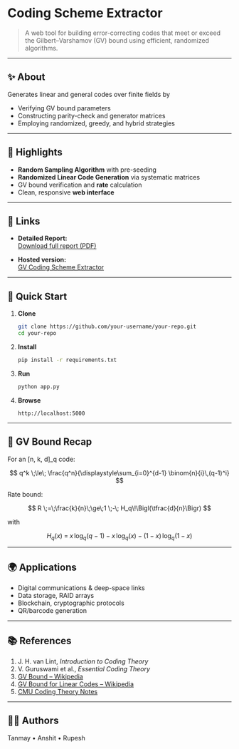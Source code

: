 # Coding Scheme Extractor

> A web tool for building error-correcting codes that meet or exceed the Gilbert–Varshamov (GV) bound using efficient, randomized algorithms.

---

## ✨ About  
Generates linear and general codes over finite fields by  
- Verifying GV bound parameters  
- Constructing parity-check and generator matrices  
- Employing randomized, greedy, and hybrid strategies  


---

## 🔑 Highlights  
- **Random Sampling Algorithm** with pre-seeding  
- **Randomized Linear Code Generation** via systematic matrices  
- GV bound verification and **rate** calculation  
- Clean, responsive **web interface**  

---

## 🔗 Links

- **Detailed Report:**  
  <a href="https://drive.google.com/file/d/1TryO1o4dM53dLRD3mnTjXH7J70Ja5lIt/view" target="_blank" rel="noopener noreferrer">
    Download full report (PDF)
  </a>

- **Hosted version:**  
  <a href="https://gvcodingschemeextractor.pythonanywhere.com" target="_blank" rel="noopener noreferrer">
    GV Coding Scheme Extractor
  </a>


---

## 🚀 Quick Start

1. **Clone**  
   ```bash
   git clone https://github.com/your-username/your-repo.git
   cd your-repo
   ```
2. **Install**  
   ```bash
   pip install -r requirements.txt
   ```
3. **Run**  
   ```bash
   python app.py
   ```  
4. **Browse** 
   ```Visit
   http://localhost:5000
   ```

---

## 📖 GV Bound Recap  
For an \[n, k, d\]\_q code:

$$
q^k \;\le\; \frac{q^n}{\displaystyle\sum_{i=0}^{d-1} \binom{n}{i}\,(q-1)^i}
$$

Rate bound:

$$
R \;=\;\frac{k}{n}\;\ge\;1 \;-\; H_q\!\Bigl(\tfrac{d}{n}\Bigr)
$$

with

$$
H_q(x)
\;=\;
x\,\log_q(q-1)
\;-\;
x\,\log_q(x)
\;-\;
(1 - x)\,\log_q(1 - x)
$$


---

## 🌍 Applications  
- Digital communications & deep-space links  
- Data storage, RAID arrays  
- Blockchain, cryptographic protocols  
- QR/barcode generation  

---

## 📚 References  
1. J. H. van Lint, *Introduction to Coding Theory*  
2. V. Guruswami et al., *Essential Coding Theory*  
3. [GV Bound – Wikipedia](https://en.wikipedia.org/wiki/Gilbert%E2%80%93Varshamov_bound)  
4. [GV Bound for Linear Codes – Wikipedia](https://en.wikipedia.org/wiki/Gilbert%E2%80%93Varshamov_bound_for_linear_codes)  
5. [CMU Coding Theory Notes](https://www.cs.cmu.edu/~venkatg/teaching/codingtheory/notes/notes2.pdf)  

---

## 👩‍💻 Authors  
Tanmay • Anshit • Rupesh
